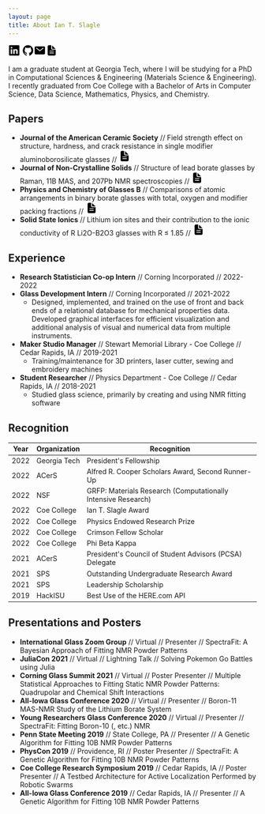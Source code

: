 ```yaml
---
layout: page
title: About Ian T. Slagle
---
```


<a href="https://www.linkedin.com/in/iantslagle/" ><img src="https://raw.githubusercontent.com/ionic-team/ionicons/main/src/svg/logo-linkedin.svg" width="24" height="24" alt="Ionic LinkedIn logo" ></a> <a href="https://github.com/itsgt" ><img src="https://raw.githubusercontent.com/ionic-team/ionicons/main/src/svg/logo-github.svg" width="24" height="24" alt = "Ionic Github logo" ></a><a href="mailto:ian.t.slagle@gmail.com" ><img src="https://raw.githubusercontent.com/ionic-team/ionicons/main/src/svg/mail.svg" width="24" height="24" alt = "Ionic mail logo" ></a><a href="https://scholar.google.com/citations?hl=en&user=aUk0WAkAAAAJ&view_op=list_works&sortby=pubdate" ><img src="https://raw.githubusercontent.com/ionic-team/ionicons/main/src/svg/document-text.svg" width="24" height="24" alt = "Ionic document logo" ></a>

I am a graduate student at Georgia Tech, where I will be studying for a PhD in Computational Sciences & Engineering 
(Materials Science & Engineering). I recently graduated from Coe College with a Bachelor of Arts in Computer Science, 
Data Science, Mathematics, Physics, and Chemistry.

## Papers

* **Journal of the American Ceramic Society** // Field strength effect on structure, hardness, and crack resistance in single modifier aluminoborosilicate glasses // <a href="https://doi.org/10.1111/jace.18796" ><img src="https://raw.githubusercontent.com/ionic-team/ionicons/main/src/svg/document-text.svg" width="24" height="24" alt = "Ionic document logo" ></a>
* **Journal of Non-Crystalline Solids** // Structure of lead borate glasses by Raman, 11B MAS, and 207Pb NMR spectroscopies // <a href="https://doi.org/10.1016/j.jnoncrysol.2022.121660" ><img src="https://raw.githubusercontent.com/ionic-team/ionicons/main/src/svg/document-text.svg" width="24" height="24" alt = "Ionic document logo" ></a>
* **Physics and Chemistry of Glasses B** // Comparisons of atomic arrangements in binary borate glasses with total, oxygen and modifier packing fractions // <a href="https://doi.org/10.13036/17533562.62.3.03" ><img src="https://raw.githubusercontent.com/ionic-team/ionicons/main/src/svg/document-text.svg" width="24" height="24" alt = "Ionic document logo" ></a>
* **Solid State Ionics** // Lithium ion sites and their contribution to the ionic conductivity of R Li2O-B2O3 glasses with R ≤ 1.85 // <a href="https://doi.org/10.1016/j.ssi.2020.115530" ><img src="https://raw.githubusercontent.com/ionic-team/ionicons/main/src/svg/document-text.svg" width="24" height="24" alt = "Ionic document logo" ></a>

## Experience

* **Research Statistician Co-op Intern** // Corning Incorporated // 2022-2022
* **Glass Development Intern** // Corning Incorporated // 2021-2022
  * Designed, implemented, and trained on the use of front and back ends of a relational database for mechanical properties data. Developed graphical interfaces for efficient visualization and additional analysis of visual and numerical data from multiple instruments.
* **Maker Studio Manager** // Stewart Memorial Library - Coe College // Cedar Rapids, IA // 2019-2021
  * Training/maintenance for 3D printers, laser cutter, sewing and embroidery machines
* **Student Researcher** // Physics Department - Coe College // Cedar Rapids, IA // 2018-2021
  * Studied glass science, primarily by creating and using NMR fitting software

## Recognition

| Year | Organization  | Recognition  |
|---|---|---|
| 2022  | Georgia Tech | President's Fellowship
| 2022  | ACerS | Alfred R. Cooper Scholars Award, Second Runner-Up
| 2022  |  NSF |  GRFP: Materials Research (Computationally Intensive Research) |
| 2022  | Coe College  |  Ian T. Slagle Award |
| 2022  | Coe College  | Physics Endowed Research Prize  |
| 2022  | Coe College  |  Crimson Fellow Scholar |
| 2022  | Coe College  |  Phi Beta Kappa |
| 2021  | ACerS  | President's Council of Student Advisors (PCSA) Delegate |
| 2021  |  SPS  |  Outstanding Undergraduate Research Award |
| 2021  |  SPS  |  Leadership Scholarship |
| 2019  | HackISU  |  Best Use of the HERE.com API |

## Presentations and Posters

* **International Glass Zoom Group** // Virtual // Presenter // SpectraFit: A Bayesian Approach of Fitting NMR Powder Patterns
* **JuliaCon 2021** // Virtual // Lightning Talk // Solving Pokemon Go Battles using Julia
* **Corning Glass Summit 2021** // Virtual // Poster Presenter // Multiple Statistical Approaches to Fitting Static NMR Powder Patterns: Quadrupolar and Chemical Shift Interactions
* **All-Iowa Glass Conference 2020** // Virtual // Presenter // Boron-11 MAS-NMR Study of the Lithium Borate System
* **Young Researchers Glass Conference 2020** // Virtual // Presenter // SpectraFit: Fitting Boron-10 (, etc.) NMR
* **Penn State Meeting 2019** // State College, PA // Presenter // A Genetic Algorithm for Fitting 10B NMR Powder Patterns
* **PhysCon 2019** // Providence, RI // Poster Presenter // SpectraFit: A Genetic Algorithm for Fitting 10B NMR Powder Patterns
* **Coe College Research Symposium 2019** // Cedar Rapids, IA // Poster Presenter // A Testbed Architecture for Active Localization Performed by Robotic Swarms
* **All-Iowa Glass Conference 2019** // Cedar Rapids, IA // Presenter // A Genetic Algorithm for Fitting 10B NMR Powder Patterns
